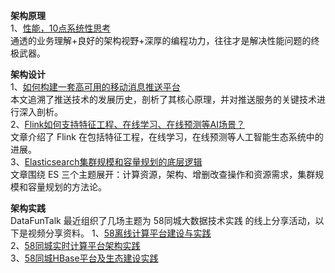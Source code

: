 **架构原理**  
1、[性能，10点系统性思考](https://mp.weixin.qq.com/s/2a--WmGERx9BGZ7WHHLLbQ)  
通透的业务理解+良好的架构视野+深厚的编程功力，往往才是解决性能问题的终极武器。  

**架构设计**  
1、[如何构建一套高可用的移动消息推送平台](https://mp.weixin.qq.com/s/djJRXRdFCZd12csbzSinfQ)  
本文追溯了推送技术的发展历史，剖析了其核心原理，并对推送服务的关键技术进行深入剖析。  
2、[Flink如何支持特征工程、在线学习、在线预测等AI场景？](https://mp.weixin.qq.com/s/C2Uft-IuzgiKa1aDlROIng)  
文章介绍了 Flink 在包括特征工程，在线学习，在线预测等人工智能生态系统中的进展。  
3、[Elasticsearch集群规模和容量规划的底层逻辑](https://mp.weixin.qq.com/s/HqYnwbCB9KIURkInwbTccg)  
文章围绕 ES 三个主题展开：计算资源，架构、增删改查操作和资源需求，集群规模和容量规划的方法论。  

**架构实践**  
DataFunTalk 最近组织了几场主题为 58同城大数据技术实践 的线上分享活动，以下是视频分享资料。
1、[58离线计算平台建设与实践](https://mp.weixin.qq.com/s/k6A4B8r8vZQI0LO5IK-Xeg)  
2、[58同城实时计算平台架构实践](https://mp.weixin.qq.com/s/muKuRJfs_mNKfRR_K8JljQ)  
3、[58同城HBase平台及生态建设实践](https://mp.weixin.qq.com/s/pUhsvUaznySryItwjWTjQg)  
